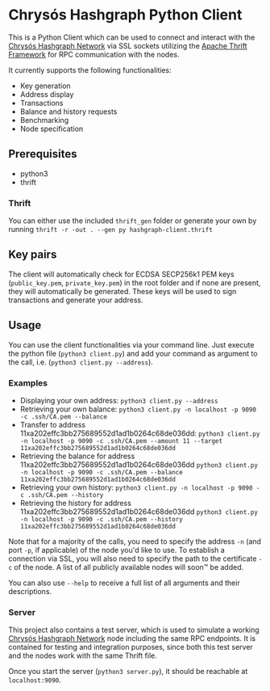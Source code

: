 # Chrysós Hashgraph Python Client
This is a Python Client which can be used to connect and interact with the [Chrysós Hashgraph Network](https://github.com/c3ai-lab/hashgraph) via SSL sockets utilizing the [Apache Thrift Framework](https://thrift.apache.org) for RPC communication with the nodes.

It currently supports the following functionalities:
- Key generation
- Address display
- Transactions
- Balance and history requests
- Benchmarking
- Node specification

## Prerequisites
- python3
- thrift

### Thrift
You can either use the included `thrift_gen` folder or generate your own by running `thrift -r -out . --gen py hashgraph-client.thrift`

## Key pairs
The client will automatically check for ECDSA SECP256k1 PEM keys (`public_key.pem`, `private_key.pem`) in the root folder  and if none are present, they will automatically be generated. These keys will be used to sign transactions and generate your address.

## Usage
You can use the client functionalities via your command line. Just execute the python file (`python3 client.py`) and add your command as argument to the call, i.e. (`python3 client.py --address`).

### Examples
- Displaying your own address: `python3 client.py --address`
- Retrieving your own balance: `python3 client.py -n localhost -p 9090 -c .ssh/CA.pem --balance`
- Transfer to address 11xa202effc3bb275689552d1ad1b0264c68de036dd: `python3 client.py -n localhost -p 9090 -c .ssh/CA.pem --amount 11 --target 11xa202effc3bb275689552d1ad1b0264c68de036dd`
- Retrieving the balance for address 11xa202effc3bb275689552d1ad1b0264c68de036dd `python3 client.py -n localhost -p 9090 -c .ssh/CA.pem --balance 11xa202effc3bb275689552d1ad1b0264c68de036dd`
- Retrieving your own history: `python3 client.py -n localhost -p 9090 -c .ssh/CA.pem --history`
- Retrieving the history for address 11xa202effc3bb275689552d1ad1b0264c68de036dd `python3 client.py -n localhost -p 9090 -c .ssh/CA.pem --history 11xa202effc3bb275689552d1ad1b0264c68de036dd`

Note that for a majority of the calls, you need to specify the address `-n` (and port `-p`, if applicable) of the node you'd like to use. To establish a connection via SSL, you will also need to specify the path to the certificate `-c` of the node. A list of all publicly available nodes will soon™ be added.

You can also use `--help` to receive a full list of all arguments and their descriptions.

### Server
This project also contains a test server, which is used to simulate a working [Chrysós Hashgraph Network](https://github.com/c3ai-lab/hashgraph) node including the same RPC endpoints. It is contained for testing and integration purposes, since both this test server and the nodes work with the same Thrift file.

Once you start the server (`python3 server.py`), it should be reachable at `localhost:9090`.